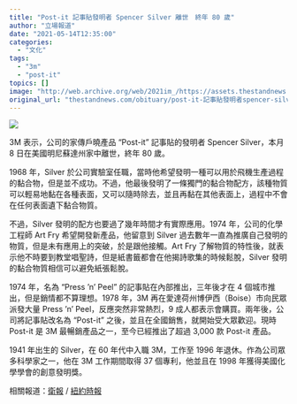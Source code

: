```yaml
---
title: "Post-it 記事貼發明者 Spencer Silver 離世　終年 80 歲"
author: "立場報道"
date: "2021-05-14T12:35:00"
categories:
  - "文化"
tags:
  - "3m"
  - "post-it"
topics: []
image: "http://web.archive.org/web/2021im_/https://assets.thestandnews.com/media/photos/20210514-10_XZ3vI.png"
original_url: "thestandnews.com/obituary/post-it-記事貼發明者spencer-silver離世-終年-80-歲"
---
```

![](http://web.archive.org/web/2021im_/https://assets.thestandnews.com/media/photos/20210514-10_XZ3vI.png)

3M 表示，公司的家傳戶曉產品 “Post-it” 記事貼的發明者 Spencer Silver，本月 8 日在美國明尼蘇達州家中離世，終年 80 歲。

1968 年，Silver 於公司實驗室任職，當時他希望發明一種可以用於飛機生產過程的黏合物，但是並不成功。不過，他最後發明了一條獨門的黏合物配方，該種物質可以輕易地黏在各種表面，又可以隨時除去，並且再黏在其他表面上，過程中不會在任何表面遺下黏合物質。

不過，Silver 發明的配方也要過了幾年時間才有實際應用。1974 年，公司的化學工程師 Art Fry 希望開發新產品，他留意到 Silver 過去數年一直為推廣自己發明的物質，但是未有應用上的突破，於是跟他接觸。Art Fry 了解物質的特性後，就表示他不時要到教堂唱聖詩，但是紙書籤都會在他揭詩歌集的時候鬆脫，Silver 發明的黏合物質相信可以避免紙張鬆脫。

1974 年，名為 “Press ’n’ Peel” 的記事貼在內部推出，三年後才在 4 個城市推出，但是銷情都不算理想。1978 年，3M 再在愛達荷州博伊西（Boise）市向民眾派發大量 Press ’n’ Peel，反應突然非常熱烈，9 成人都表示會購買。兩年後，公司將記事貼改名為 “Post-it” 之後，並且在全國銷售，就開始受大眾歡迎。現時 Post-it 是 3M 最暢銷產品之一，至今已經推出了超過 3,000 款 Post-it 產品。

1941 年出生的 Silver，在 60 年代中入職 3M，工作至 1996 年退休。作為公司眾多科學家之一，他在 3M 工作期間取得 37 個專利，他並且在 1998 年獲得美國化學學會的創意發明獎。

相關報道：[衛報](http://web.archive.org/web/20211229132518/https://www.theguardian.com/us-news/2021/may/13/spencer-silver-post-it-note-inventor-dies?fbclid=IwAR3kZ21ntkIsNr1hZGbCtoply2v-AkoiFcgLJrta4sAyomP92uJFtELkBug) / [紐約時報](http://web.archive.org/web/20211229132518/https://www.nytimes.com/2021/05/13/business/spencer-silver-dead.html)